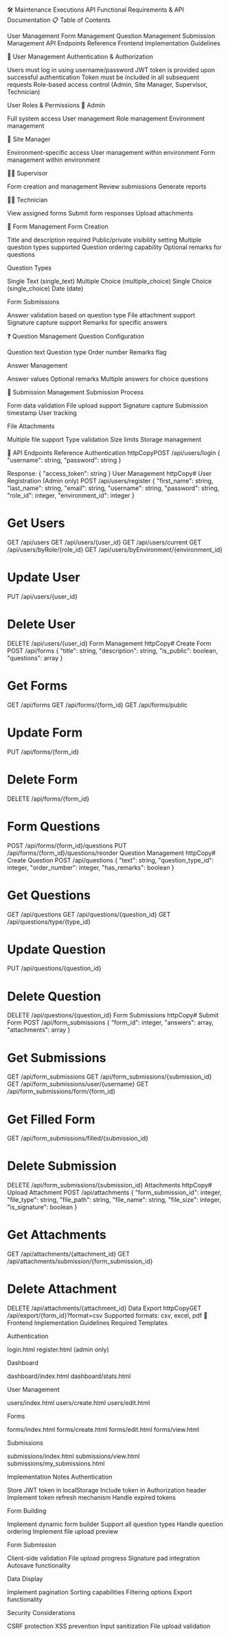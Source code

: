 🛠️ Maintenance Executions API
Functional Requirements & API Documentation
📋 Table of Contents

User Management
Form Management
Question Management
Submission Management
API Endpoints Reference
Frontend Implementation Guidelines

👥 User Management <a name="user-management"></a>
Authentication & Authorization

Users must log in using username/password
JWT token is provided upon successful authentication
Token must be included in all subsequent requests
Role-based access control (Admin, Site Manager, Supervisor, Technician)

User Roles & Permissions
👑 Admin

Full system access
User management
Role management
Environment management

🏢 Site Manager

Environment-specific access
User management within environment
Form management within environment

👨‍💼 Supervisor

Form creation and management
Review submissions
Generate reports

👨‍🔧 Technician

View assigned forms
Submit form responses
Upload attachments

📝 Form Management <a name="form-management"></a>
Form Creation

Title and description required
Public/private visibility setting
Multiple question types supported
Question ordering capability
Optional remarks for questions

Question Types

Single Text (single_text)
Multiple Choice (multiple_choice)
Single Choice (single_choice)
Date (date)

Form Submissions

Answer validation based on question type
File attachment support
Signature capture support
Remarks for specific answers

❓ Question Management <a name="question-management"></a>
Question Configuration

Question text
Question type
Order number
Remarks flag

Answer Management

Answer values
Optional remarks
Multiple answers for choice questions

📨 Submission Management <a name="submission-management"></a>
Submission Process

Form data validation
File upload support
Signature capture
Submission timestamp
User tracking

File Attachments

Multiple file support
Type validation
Size limits
Storage management

🔌 API Endpoints Reference <a name="api-endpoints"></a>
Authentication
httpCopyPOST /api/users/login
{
    "username": string,
    "password": string
}

Response: {
    "access_token": string
}
User Management
httpCopy# User Registration (Admin only)
POST /api/users/register
{
    "first_name": string,
    "last_name": string,
    "email": string,
    "username": string,
    "password": string,
    "role_id": integer,
    "environment_id": integer
}

# Get Users
GET /api/users
GET /api/users/{user_id}
GET /api/users/current
GET /api/users/byRole/{role_id}
GET /api/users/byEnvironment/{environment_id}

# Update User
PUT /api/users/{user_id}

# Delete User
DELETE /api/users/{user_id}
Form Management
httpCopy# Create Form
POST /api/forms
{
    "title": string,
    "description": string,
    "is_public": boolean,
    "questions": array
}

# Get Forms
GET /api/forms
GET /api/forms/{form_id}
GET /api/forms/public

# Update Form
PUT /api/forms/{form_id}

# Delete Form
DELETE /api/forms/{form_id}

# Form Questions
POST /api/forms/{form_id}/questions
PUT /api/forms/{form_id}/questions/reorder
Question Management
httpCopy# Create Question
POST /api/questions
{
    "text": string,
    "question_type_id": integer,
    "order_number": integer,
    "has_remarks": boolean
}

# Get Questions
GET /api/questions
GET /api/questions/{question_id}
GET /api/questions/type/{type_id}

# Update Question
PUT /api/questions/{question_id}

# Delete Question
DELETE /api/questions/{question_id}
Form Submissions
httpCopy# Submit Form
POST /api/form_submissions
{
    "form_id": integer,
    "answers": array,
    "attachments": array
}

# Get Submissions
GET /api/form_submissions
GET /api/form_submissions/{submission_id}
GET /api/form_submissions/user/{username}
GET /api/form_submissions/form/{form_id}

# Get Filled Form
GET /api/form_submissions/filled/{submission_id}

# Delete Submission
DELETE /api/form_submissions/{submission_id}
Attachments
httpCopy# Upload Attachment
POST /api/attachments
{
    "form_submission_id": integer,
    "file_type": string,
    "file_path": string,
    "file_name": string,
    "file_size": integer,
    "is_signature": boolean
}

# Get Attachments
GET /api/attachments/{attachment_id}
GET /api/attachments/submission/{form_submission_id}

# Delete Attachment
DELETE /api/attachments/{attachment_id}
Data Export
httpCopyGET /api/export/{form_id}?format=csv
Supported formats: csv, excel, pdf
🎨 Frontend Implementation Guidelines <a name="frontend-guidelines"></a>
Required Templates

Authentication

login.html
register.html (admin only)


Dashboard

dashboard/index.html
dashboard/stats.html


User Management

users/index.html
users/create.html
users/edit.html


Forms

forms/index.html
forms/create.html
forms/edit.html
forms/view.html


Submissions

submissions/index.html
submissions/view.html
submissions/my_submissions.html



Implementation Notes
Authentication

Store JWT token in localStorage
Include token in Authorization header
Implement token refresh mechanism
Handle expired tokens

Form Building

Implement dynamic form builder
Support all question types
Handle question ordering
Implement file upload preview

Form Submission

Client-side validation
File upload progress
Signature pad integration
Autosave functionality

Data Display

Implement pagination
Sorting capabilities
Filtering options
Export functionality

Security Considerations

CSRF protection
XSS prevention
Input sanitization
File upload validation